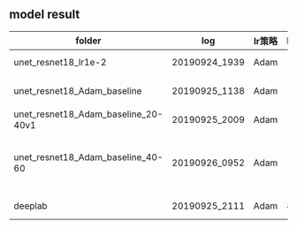 ## model result

|folder| log | lr策略 | batch_size | lr | model | train_score | val_score | submission(test_score) |
| --- | --- | --- | --- | --- | --- | --- | --- | --- |
| unet_resnet18_lr1e-2 | 20190924_1939 | Adam | 16 | 5e-4 | best | 0.9213 | 0.9168 | 0.88101(best+30) | 
|  |
| unet_resnet18_Adam_baseline | 20190925_1138 | Adam | 16 | 5e-4 | best(18) | 0.9539 | 0.9405 |  | 
|  |
| unet_resnet18_Adam_baseline_20-40v1  | 20190925_2009 | Adam | 16 | 5e-4 | best(6) | 0.9640 | 0.9413 |  | 
|   |  |  |  |  | 20 | 97.117 | 0.9410 |  |
|  |
| unet_resnet18_Adam_baseline_40-60  | 20190926_0952 | Adam | 16 | 5e-4 | best |  | 0.9413 |  | 
|   |  |  |  |  | 20 | * | 0.9411 |  |  
|  |
| deeplab | 20190925_2111 | Adam | 8 | 5e-4 | best(20) | * | 0.9409 |  | 
